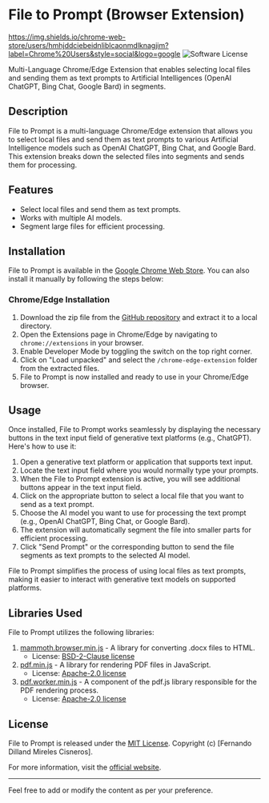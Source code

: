 # File to Prompt (Browser Extension)

https://img.shields.io/chrome-web-store/users/hmhjddciebeidnliblcaonmdlknagjim?label=Chrome%20Users&style=social&logo=google ![Software License](https://img.shields.io/badge/license-MIT-brightgreen.svg)

Multi-Language Chrome/Edge Extension that enables selecting local files and sending them as text prompts to Artificial Intelligences (OpenAI ChatGPT, Bing Chat, Google Bard) in segments.

## Description

File to Prompt is a multi-language Chrome/Edge extension that allows you to select local files and send them as text prompts to various Artificial Intelligence models such as OpenAI ChatGPT, Bing Chat, and Google Bard. This extension breaks down the selected files into segments and sends them for processing.

## Features

- Select local files and send them as text prompts.
- Works with multiple AI models.
- Segment large files for efficient processing.

## Installation

File to Prompt is available in the [Google Chrome Web Store](https://chrome.google.com/webstore/detail/file-to-prompt-for-chatgp/hmhjddciebeidnliblcaonmdlknagjim). You can also install it manually by following the steps below:

### Chrome/Edge Installation

1. Download the zip file from the [GitHub repository](https://github.com/fernandodilland/file-to-prompt/) and extract it to a local directory.
2. Open the Extensions page in Chrome/Edge by navigating to `chrome://extensions` in your browser.
3. Enable Developer Mode by toggling the switch on the top right corner.
4. Click on "Load unpacked" and select the `/chrome-edge-extension` folder from the extracted files.
5. File to Prompt is now installed and ready to use in your Chrome/Edge browser.

## Usage

Once installed, File to Prompt works seamlessly by displaying the necessary buttons in the text input field of generative text platforms (e.g., ChatGPT). Here's how to use it:

1. Open a generative text platform or application that supports text input.
2. Locate the text input field where you would normally type your prompts.
3. When the File to Prompt extension is active, you will see additional buttons appear in the text input field.
4. Click on the appropriate button to select a local file that you want to send as a text prompt.
5. Choose the AI model you want to use for processing the text prompt (e.g., OpenAI ChatGPT, Bing Chat, or Google Bard).
6. The extension will automatically segment the file into smaller parts for efficient processing.
7. Click "Send Prompt" or the corresponding button to send the file segments as text prompts to the selected AI model.

File to Prompt simplifies the process of using local files as text prompts, making it easier to interact with generative text models on supported platforms.

## Libraries Used

File to Prompt utilizes the following libraries:

1. [mammoth.browser.min.js](https://github.com/mwilliamson/mammoth.js/) - A library for converting .docx files to HTML.  
   - License: [BSD-2-Clause license](https://github.com/mwilliamson/mammoth.js/blob/master/LICENSE)
2. [pdf.min.js](https://github.com/mozilla/pdf.js) - A library for rendering PDF files in JavaScript.
   - License: [Apache-2.0 license](https://github.com/mozilla/pdf.js/blob/master/LICENSE)
3. [pdf.worker.min.js](https://github.com/mozilla/pdf.js) - A component of the pdf.js library responsible for the PDF rendering process.
   - License: [Apache-2.0 license](https://github.com/mozilla/pdf.js/blob/master/LICENSE)

## License

File to Prompt is released under the [MIT License](LICENSE). Copyright (c) [Fernando Dilland Mireles Cisneros].

For more information, visit the [official website](https://filetoprompt.com/).

---

Feel free to add or modify the content as per your preference.
